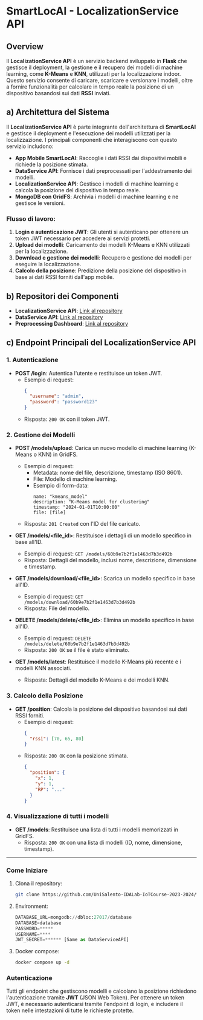 # SmartLocAI - LocalizationService API

## Overview

Il **LocalizationService API** è un servizio backend sviluppato in **Flask** che gestisce il deployment, la gestione e il recupero dei modelli di machine learning, come **K-Means** e **KNN**, utilizzati per la localizzazione indoor. Questo servizio consente di caricare, scaricare e versionare i modelli, oltre a fornire funzionalità per calcolare in tempo reale la posizione di un dispositivo basandosi sui dati **RSSI** inviati.

## a) Architettura del Sistema

Il **LocalizationService API** è parte integrante dell'architettura di **SmartLocAI** e gestisce il deployment e l'esecuzione dei modelli utilizzati per la localizzazione. I principali componenti che interagiscono con questo servizio includono:

- **App Mobile SmartLocAI**: Raccoglie i dati RSSI dai dispositivi mobili e richiede la posizione stimata.
- **DataService API**: Fornisce i dati preprocessati per l'addestramento dei modelli.
- **LocalizationService API**: Gestisce i modelli di machine learning e calcola la posizione del dispositivo in tempo reale.
- **MongoDB con GridFS**: Archivia i modelli di machine learning e ne gestisce le versioni.

### Flusso di lavoro:
1. **Login e autenticazione JWT**: Gli utenti si autenticano per ottenere un token JWT necessario per accedere ai servizi protetti.
2. **Upload dei modelli**: Caricamento dei modelli K-Means e KNN utilizzati per la localizzazione.
3. **Download e gestione dei modelli**: Recupero e gestione dei modelli per eseguire la localizzazione.
4. **Calcolo della posizione**: Predizione della posizione del dispositivo in base ai dati RSSI forniti dall'app mobile.

## b) Repositori dei Componenti

- **LocalizationService API**: [Link al repository](https://github.com/UniSalento-IDALab-IoTCourse-2023-2024/wot-project-2023-2024-LocalizationService-IzziBarone)
- **DataService API**: [Link al repository](https://github.com/UniSalento-IDALab-IoTCourse-2023-2024/wot-project-2023-2024-DataService-IzziBarone.git)
- **Preprocessing Dashboard**: [Link al repository](https://github.com/UniSalento-IDALab-IoTCourse-2023-2024/wot-project-2023-2024-Dashboard-IzziBarone.git)

## c) Endpoint Principali del LocalizationService API

### 1. Autenticazione

- **POST /login**: Autentica l'utente e restituisce un token JWT.
   - Esempio di request:
     ```json
     {
       "username": "admin",
       "password": "password123"
     }
     ```
   - Risposta: `200 OK` con il token JWT.

### 2. Gestione dei Modelli

- **POST /models/upload**: Carica un nuovo modello di machine learning (K-Means o KNN) in GridFS.
   - Esempio di request:
     - Metadata: nome del file, descrizione, timestamp (ISO 8601).
     - File: Modello di machine learning.
     - Esempio di form-data:
       ```
       name: "kmeans_model"
       description: "K-Means model for clustering"
       timestamp: "2024-01-01T10:00:00"
       file: [file]
       ```
   - Risposta: `201 Created` con l'ID del file caricato.

- **GET /models/<file_id>**: Restituisce i dettagli di un modello specifico in base all'ID.
   - Esempio di request: `GET /models/60b9e7b2f1e1463d7b3d492b`
   - Risposta: Dettagli del modello, inclusi nome, descrizione, dimensione e timestamp.

- **GET /models/download/<file_id>**: Scarica un modello specifico in base all'ID.
   - Esempio di request: `GET /models/download/60b9e7b2f1e1463d7b3d492b`
   - Risposta: File del modello.

- **DELETE /models/delete/<file_id>**: Elimina un modello specifico in base all'ID.
   - Esempio di request: `DELETE /models/delete/60b9e7b2f1e1463d7b3d492b`
   - Risposta: `200 OK` se il file è stato eliminato.

- **GET /models/latest**: Restituisce il modello K-Means più recente e i modelli KNN associati.
   - Risposta: Dettagli del modello K-Means e dei modelli KNN.

### 3. Calcolo della Posizione

- **GET /position**: Calcola la posizione del dispositivo basandosi sui dati RSSI forniti.
   - Esempio di request:
     ```json
     {
       "rssi": [70, 65, 80]
     }
     ```
   - Risposta: `200 OK` con la posizione stimata.
     ```json
     {
       "position": {
         "x": 1,
         "y": 1,
         "RP": "..."
       }
     }
     ```

### 4. Visualizzazione di tutti i modelli

- **GET /models**: Restituisce una lista di tutti i modelli memorizzati in GridFS.
   - Risposta: `200 OK` con una lista di modelli (ID, nome, dimensione, timestamp).

---

### Come Iniziare

1. Clona il repository:
   ```bash
   git clone https://github.com/UniSalento-IDALab-IoTCourse-2023-2024/wot-project-2023-2024-LocalizationService-IzziBarone.git
   ```
2. Environment:
   ```python
   DATABASE_URL=mongodb://dbloc:27017/database
   DATABASE=database
   PASSWORD=*****
   USERNAME=****
   JWT_SECRET=****** [Same as DataServiceAPI]
   ```
2. Docker compose:
   ```bash
   docker compose up -d
   ```
### Autenticazione

Tutti gli endpoint che gestiscono modelli e calcolano la posizione richiedono l'autenticazione tramite **JWT** (JSON Web Token). Per ottenere un token JWT, è necessario autenticarsi tramite l'endpoint di login, e includere il token nelle intestazioni di tutte le richieste protette.
